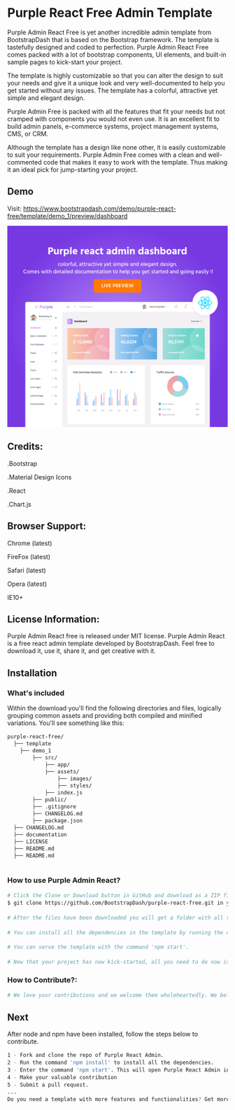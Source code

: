 # Purple React Free Admin Template


Purple Admin React Free is yet another incredible admin template from BootstrapDash that is based on the Bootstrap framework. The template is tastefully designed and coded to perfection. Purple Admin React Free comes packed with a lot of bootstrap components, UI elements, and built-in sample pages to kick-start your project.

The template is highly customizable so that you can alter the design to suit your needs and give it a unique look and very well-documented to help you get started without any issues. The template has a colorful, attractive yet simple and elegant design.

Purple Admin Free is packed with all the features that fit your needs but not cramped with components you would not even use. It is an excellent fit to build admin panels, e-commerce systems, project management systems, CMS, or CRM.

Although the template has a design like none other, it is easily customizable to suit your requirements. Purple Admin Free comes with a clean and well-commented code that makes it easy to work with the template. Thus making it an ideal pick for jump-starting your project.

## Demo

Visit: https://www.bootstrapdash.com/demo/purple-react-free/template/demo_1/preview/dashboard

[![N|Solid](screenshot.png)](https://www.bootstrapdash.com/demo/purple-react-free/template/demo_1/preview/dashboard)


## Credits:

.Bootstrap

.Material Design Icons

.React

.Chart.js


## Browser Support: 

Chrome (latest)

FireFox (latest)

Safari (latest)

Opera (latest)

IE10+

## License Information:

Purple Admin React free is released under MIT license. Purple Admin React is a free react admin template developed by BootstrapDash. Feel free to download it, use it, share it, and get creative with it.


## Installation

### What's included

Within the download you'll find the following directories and files, logically grouping common assets and providing both compiled and minified variations. You'll see something like this:

```
purple-react-free/
  ├── template
    ├── demo_1
        ├── src/
            ├── app/
            ├── assets/
                ├── images/
                ├── styles/
            ├── index.js
        ├── public/
        ├── .gitignore
        ├── CHANGELOG.md
        ├── package.json
  ├── CHANGELOG.md
  ├── documentation
  ├── LICENSE
  ├── README.md
  ├── README.md


```

### How to use Purple Admin React?

``` bash
# Click the Clone or Download button in GitHub and download as a ZIP file or you can enter the command
$ git clone https://github.com/BootstrapDash/purple-react-free.git in your terminal to get a copy of this template.

# After the files have been downloaded you will get a folder with all the required files

# You can install all the dependencies in the template by running the command 'npm install'. All the required files are in the node modules.

# You can serve the template with the command 'npm start'.

# Now that your project has now kick-started, all you need to do now is to code, code, and code to your heart's content.
```


### How to Contribute?:

``` bash
# We love your contributions and we welcome them wholeheartedly. We believe the more the merrier. To contribute make sure you have a Node.js and npm installed.
```
## Next
After node and npm have been installed, follow the steps below to contribute.

``` bash
1 - Fork and clone the repo of Purple React Admin.
2 - Run the command 'npm install' to install all the dependencies.
3 - Enter the command 'npm start'. This will open Purple React Admin in your default browser.
4 - Make your valuable contribution
5 - Submit a pull request.
...
Do you need a template with more features and functionalities? Get more with our collection of the premium template with more plugins, eye catching animations, UI components, and sample pages all fitting together with a high-quality design. Visit https://www.bootstrapdash.com for more admin templates.
